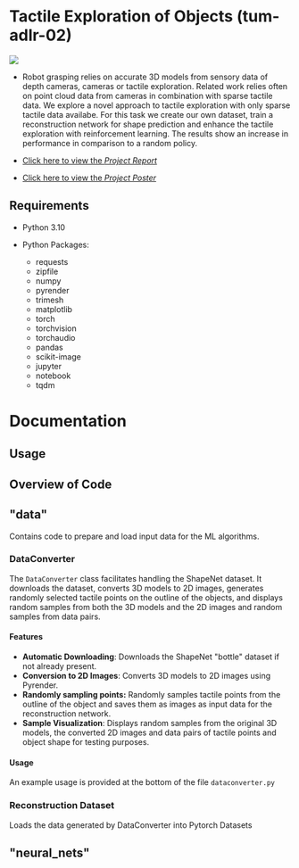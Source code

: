 # Tactile Exploration of Objects (tum-adlr-02)

![](outputs/presenation_resources/video_readme.gif)

- Robot grasping relies on accurate 3D models from
sensory data of depth cameras, cameras or tactile exploration.
Related work relies often on point cloud data from cameras
in combination with sparse tactile data. We explore a novel
approach to tactile exploration with only sparse tactile data
availabe. For this task we create our own dataset, train a
reconstruction network for shape prediction and enhance the
tactile exploration with reinforcement learning. The results show
an increase in performance in comparison to a random policy.
 
- [Click here to view the *Project Report*](outputs/presenation_resources/ADLR_final_report.pdf)
- [Click here to view the *Project Poster*](outputs/presenation_resources/adlr-02-poster.pdf)


## Requirements

- Python 3.10

- Python Packages:
  - requests
  - zipfile
  - numpy
  - pyrender
  - trimesh
  - matplotlib
  - torch
  - torchvision
  - torchaudio
  - pandas
  - scikit-image
  - jupyter
  - notebook
  - tqdm

# Documentation

## Usage 



## Overview of Code

## "data"

Contains code to prepare and load input data for the ML algorithms.

### DataConverter

The `DataConverter` class facilitates handling the ShapeNet dataset. 
It downloads the dataset, converts 3D models to 2D images, generates randomly selected tactile points on the outline of the objects, and displays random samples from both the 3D models and the 2D images and random samples from data pairs.

#### Features

- **Automatic Downloading**: Downloads the ShapeNet "bottle" dataset if not already present.
- **Conversion to 2D Images**: Converts 3D models to 2D images using Pyrender.
- **Randomly sampling points:** Randomly samples tactile points from the outline of the object and saves them as images as input data for the reconstruction network.
- **Sample Visualization**: Displays random samples from the original 3D models, the converted 2D images and data pairs of tactile points and object shape for testing purposes. 

#### Usage

An example usage is provided at the bottom of the file `dataconverter.py`

### Reconstruction Dataset 

Loads the data generated by DataConverter into Pytorch Datasets 

## "neural_nets"